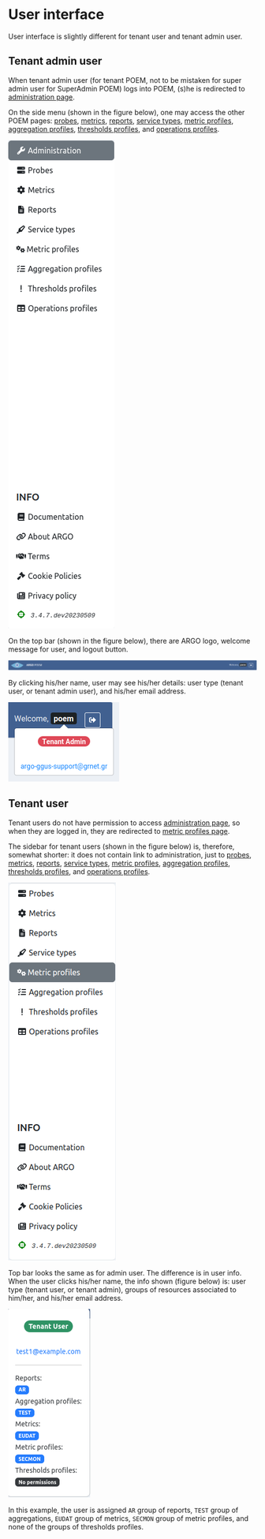 # User interface

User interface is slightly different for tenant user and tenant admin user.

## Tenant admin user

When tenant admin user (for tenant POEM, not to be mistaken for super admin user for SuperAdmin POEM) logs into POEM, (s)he is redirected to [administration page](tenant_administration.md).

On the side menu (shown in the figure below), one may access the other POEM pages: [probes](tenant_probes.md), [metrics](tenant_metrics.md), [reports](tenant_reports.md), [service types](tenant_servicetypes.md), [metric profiles](tenant_metric_profiles.md), [aggregation profiles](tenant_aggregation_profiles.md), [thresholds profiles](tenant_thresholds_profiles.md), and [operations profiles](tenant_operations_profiles.md).

![Tenant Admin Sidebar](figures/tenant_sidebar.png)

On the top bar (shown in the figure below), there are ARGO logo, welcome message for user, and logout button.

![Tenant Admin Top Bar](figures/tenant_topbar.png)

By clicking his/her name, user may see his/her details: user type (tenant user, or tenant admin user), and his/her email address.

![Tenant Admin Hover Info](figures/tenant_hover_tenant_admin.png)


## Tenant user

Tenant users do not have permission to access [administration page](tenant_administration.md), so when they are logged in, they are redirected to [metric profiles page](tenant_metric_profiles.md).

The sidebar for tenant users (shown in the figure below) is, therefore, somewhat shorter: it does not contain link to administration, just to [probes](tenant_probes.md), [metrics](tenant_metrics.md), [reports](tenant_reports.md), [service types](tenant_servicetypes.md), [metric profiles](tenant_metric_profiles.md), [aggregation profiles](tenant_aggregation_profiles.md), [thresholds profiles](tenant_thresholds_profiles.md), and [operations profiles](tenant_operations_profiles.md).

![Tenant Sidebar](figures/tenant_tenant_sidebar.png)

Top bar looks the same as for admin user. The difference is in user info. When the user clicks his/her name, the info shown (figure below) is: user type (tenant user, or tenant admin), groups of resources associated to him/her, and his/her email address.

![Tenant Hover Info](figures/tenant_user_hover_tenant.png)

In this example, the user is assigned `AR` group of reports, `TEST` group of aggregations, `EUDAT` group of metrics, `SECMON` group of metric profiles, and none of the groups of thresholds profiles.
